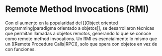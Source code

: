 # Remote Method Invocations (RMI)
Con el aumento en la popularidad del [[Object oriented programming|paradigma orientado a objetos]], se desarrollaron técnicas que permitan llamadas a objetos remotos, generando lo que se conoce como remote method invocations. Un RMI es esencialmente lo mismo que un [[Remote Procedure Calls|RPC]], solo que opera con objetos en vez de con funciones.
